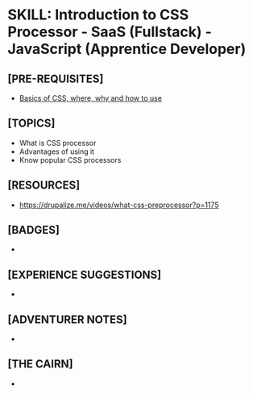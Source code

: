 # SKILL: Introduction to CSS Processor - SaaS (Fullstack) - JavaScript (Apprentice Developer)

## [PRE-REQUISITES]
  * [Basics of CSS, where, why and how to use](https://github.com/jigna-shah/skill-HTML-CSS-in-Javascript-apprentice-dev-master)

## [TOPICS]
  * What is CSS processor
  * Advantages of using it
  * Know popular CSS processors

## [RESOURCES]
  * https://drupalize.me/videos/what-css-preprocessor?p=1175

## [BADGES]
  * 

## [EXPERIENCE SUGGESTIONS]
  * 

## [ADVENTURER NOTES]
  * 

## [THE CAIRN]
  * 
